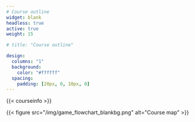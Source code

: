 ```yaml
---
# Course outline
widget: blank
headless: true
active: true
weight: 15

# title: "Course outline"

design:
  columns: "1"
  background:
    color: "#ffffff"
  spacing:
    padding: [20px, 0, 10px, 0]
---
```


{{< courseinfo >}}

{{< figure src="/img/game_flowchart_blankbg.png" alt="Course map" >}}
